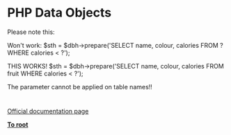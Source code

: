 # PHP Data Objects





Please note this:

Won&apos;t work:
$sth = $dbh-&gt;prepare(&apos;SELECT name, colour, calories FROM ?&#xA0; WHERE calories &lt; ?&apos;);

THIS WORKS!
$sth = $dbh-&gt;prepare(&apos;SELECT name, colour, calories FROM fruit WHERE calories &lt; ?&apos;);

The parameter cannot be applied on table names!!

  

#

[Official documentation page](https://www.php.net/manual/en/book.pdo.php)

**[To root](/README.md)**